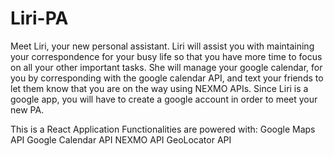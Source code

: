# Liri-PA
Meet Liri, your new personal assistant. Liri will assist you with maintaining your correspondence for your busy life so that you have more time to focus on all your other important tasks. She will manage your google calendar, for you by corresponding with the google calendar API, and text your friends to let them know that you are on the way using NEXMO APIs. Since Liri is a google app, you will have to create a google account in order to meet your new PA.

This is a React Application 
Functionalities are powered with:
Google Maps API
Google Calendar API
NEXMO API
GeoLocator API
